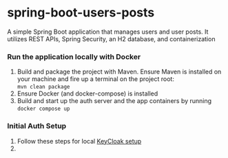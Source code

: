 # spring-boot-users-posts

A simple Spring Boot application that manages users and user posts. It utilizes REST APIs, Spring Security, an H2 database, and containerization

### Run the application locally with Docker
1. Build and package the project with Maven. Ensure Maven is installed on your machine and fire up a terminal on the project root:  
`mvn clean package`
2. Ensure Docker (and docker-compose) is installed
3. Build and start up the auth server and the app containers by running  `docker compose up`

### Initial Auth Setup
1. Follow these steps for local [KeyCloak setup](https://www.keycloak.org/getting-started/getting-started-docker#_create_a_realm)
2. 